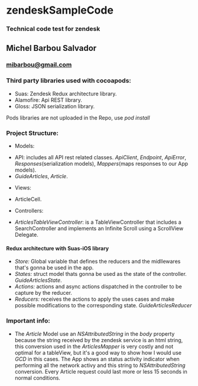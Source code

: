 # zendeskSampleCode
### Technical code test for zendesk
## Michel Barbou Salvador
### mibarbou@gmail.com

### Third party libraries used with cocoapods:
* Suas: Zendesk Redux architecture library.
* Alamofire: Api REST library.
* Gloss: JSON serialization library.

Pods libraries are not uploaded in the Repo, use *pod install*


### Project Structure:

* Models:
- API: includes all API rest related classes. *ApiClient*, *Endpoint*, *ApiError*, *Responses*(serialization models), *Mappers*(maps responses to our App models).
- *GuideArticles*, *Article*.

*   Views:
   - ArticleCell.

*  Controllers:
  - *ArticlesTableViewController*: is a TableViewController that includes a SearchController and implements an Infinite Scroll using a ScrollView Delegate.
   
#### Redux architecture with Suas-iOS library
*  *Store:* Global variable that defines the reducers and the midllewares that's gonna be used in the app.
*  *States:* struct model thats gonna be used as the state of the controller. *GuideArticlesState*.
*  *Actions:* actions and async actions dispatched in the controller to be capture by the reducer.
*  *Reducers:* receives the actions to apply the uses cases  and make  possible modifications to the corresponding state. *GuideArticlesReducer*

### Important info:
 * The *Article* Model use an *NSAttributedString* in the *body* property because the string received by the zendesk service is an html string, this conversion used in the *ArticlesMapper* is very costly and not optimal for a tableView, but it's a good way to show how I would use *GCD* in this cases. The App shows an status activity indicator when performing all the network activy and this string to *NSAttributedString* conversion. Every Article request could last more or less 15 seconds in normal conditions.








